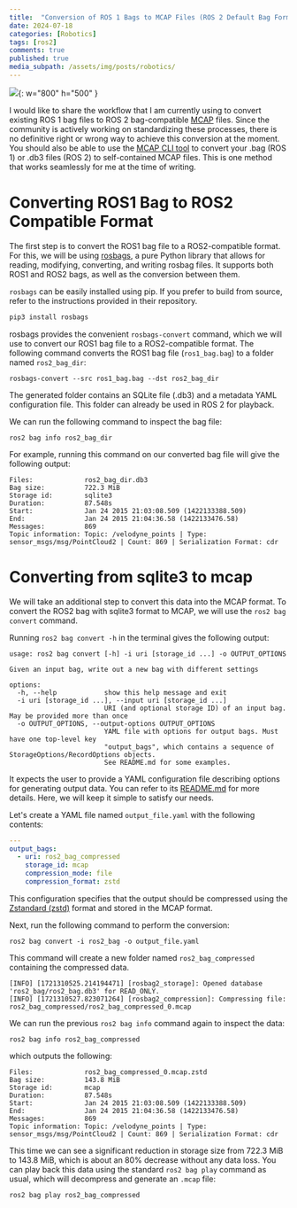 ```yaml
---
title:  "Conversion of ROS 1 Bags to MCAP Files (ROS 2 Default Bag Format)"
date: 2024-07-18
categories: [Robotics]
tags: [ros2]
comments: true
published: true
media_subpath: /assets/img/posts/robotics/
---
```

![](mcap_ros2.jpeg){: w="800" h="500" }

I would like to share the workflow that I am currently using to convert existing ROS 1 bag files to ROS 2 bag-compatible [MCAP](https://foxglove.dev/blog/introducing-the-mcap-file-format) files. Since the community is actively working on standardizing these processes, there is no definitive right or wrong way to achieve this conversion at the moment. You should also be able to use the [MCAP CLI tool](https://mcap.dev/guides/cli) to convert your .bag (ROS 1) or .db3 files (ROS 2) to self-contained MCAP files. This is one method that works seamlessly for me at the time of writing.

# Converting ROS1 Bag to ROS2 Compatible Format

The first step is to convert the ROS1 bag file to a ROS2-compatible format. For this, we will be using [rosbags](https://gitlab.com/ternaris/rosbags), a pure Python library that allows for reading, modifying, converting, and writing rosbag files. It supports both ROS1 and ROS2 bags, as well as the conversion between them.

`rosbags` can be easily installed using pip. If you prefer to build from source, refer to the instructions provided in their repository.

```bash
pip3 install rosbags
```

rosbags provides the convenient `rosbags-convert` command, which we will use to convert our ROS1 bag file to a ROS2-compatible format. The following command converts the ROS1 bag file (`ros1_bag.bag`) to a folder named `ros2_bag_dir`:

```shell
rosbags-convert --src ros1_bag.bag --dst ros2_bag_dir
```

The generated folder contains an SQLite file (.db3) and a metadata YAML configuration file. This folder can already be used in ROS 2 for playback.

We can run the following command to inspect the bag file:

```shell
ros2 bag info ros2_bag_dir
```

For example, running this command on our converted bag file will give the following output:
```
Files:             ros2_bag_dir.db3
Bag size:          722.3 MiB
Storage id:        sqlite3
Duration:          87.548s
Start:             Jan 24 2015 21:03:08.509 (1422133388.509)
End:               Jan 24 2015 21:04:36.58 (1422133476.58)
Messages:          869
Topic information: Topic: /velodyne_points | Type: sensor_msgs/msg/PointCloud2 | Count: 869 | Serialization Format: cdr
```

# Converting from sqlite3 to mcap

We will take an additional step to convert this data into the MCAP format. To convert the ROS2 bag with sqlite3 format to MCAP, we will use the `ros2 bag convert` command.

Running `ros2 bag convert -h` in the terminal gives the following output:

```
usage: ros2 bag convert [-h] -i uri [storage_id ...] -o OUTPUT_OPTIONS

Given an input bag, write out a new bag with different settings

options:
  -h, --help            show this help message and exit
  -i uri [storage_id ...], --input uri [storage_id ...]
                        URI (and optional storage ID) of an input bag. May be provided more than once
  -o OUTPUT_OPTIONS, --output-options OUTPUT_OPTIONS
                        YAML file with options for output bags. Must have one top-level key
                        "output_bags", which contains a sequence of StorageOptions/RecordOptions objects.
                        See README.md for some examples.
```

It expects the user to provide a YAML configuration file describing options for generating output data. You can refer to its [README.md](https://github.com/ros2/rosbag2/tree/humble?tab=readme-ov-file#converting-bags) for more details. Here, we will keep it simple to satisfy our needs.

Let's create a YAML file named `output_file.yaml` with the following contents:

```yaml
---
output_bags:
  - uri: ros2_bag_compressed
    storage_id: mcap
    compression_mode: file
    compression_format: zstd
```

This configuration specifies that the output should be compressed using the [Zstandard (zstd)](https://github.com/facebook/zstd) format and stored in the MCAP format.

Next, run the following command to perform the conversion:

```shell
ros2 bag convert -i ros2_bag -o output_file.yaml
```

This command will create a new folder named `ros2_bag_compressed` containing the compressed data.

```
[INFO] [1721310525.214194471] [rosbag2_storage]: Opened database 'ros2_bag/ros2_bag.db3' for READ_ONLY.
[INFO] [1721310527.823071264] [rosbag2_compression]: Compressing file: ros2_bag_compressed/ros2_bag_compressed_0.mcap
```

We can run the previous `ros2 bag info` command again to inspect the data:

```shell
ros2 bag info ros2_bag_compressed
```

which outputs the following:

```
Files:             ros2_bag_compressed_0.mcap.zstd
Bag size:          143.8 MiB
Storage id:        mcap
Duration:          87.548s
Start:             Jan 24 2015 21:03:08.509 (1422133388.509)
End:               Jan 24 2015 21:04:36.58 (1422133476.58)
Messages:          869
Topic information: Topic: /velodyne_points | Type: sensor_msgs/msg/PointCloud2 | Count: 869 | Serialization Format: cdr
```

This time we can see a significant reduction in storage size from 722.3 MiB to 143.8 MiB, which is about an 80% decrease without any data loss. You can play back this data using the standard `ros2 bag play` command as usual, which will decompress and generate an `.mcap` file:

```shell
ros2 bag play ros2_bag_compressed
```